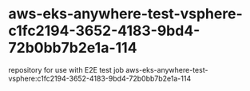 # aws-eks-anywhere-test-vsphere-c1fc2194-3652-4183-9bd4-72b0bb7b2e1a-114
repository for use with E2E test job aws-eks-anywhere-test-vsphere:c1fc2194-3652-4183-9bd4-72b0bb7b2e1a-114
